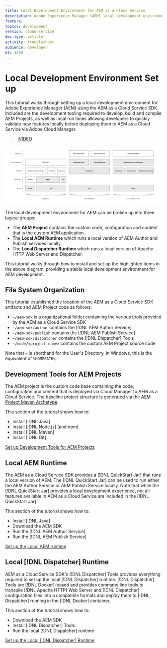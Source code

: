 ```yaml
---
title: Local Development Environment for AEM as a Cloud Service
description: Adobe Experience Manager (AEM) local development environment overview.
feature: 
topics: development
version: cloud-service
doc-type: article
activity: troubleshoot
audience: developer
kt: 3290
---
```

 
# Local Development Environment Set up

This tutorial walks through setting up a local development environment for Adobe Experience Manager (AEM) using the AEM as a Cloud Service SDK. Included are the development tooling required to develop, build and compile AEM Projects, as well as local run times allowing developers to quickly validate new features locally before deploying them to AEM as a Cloud Service via Adobe Cloud Manager.

>[!VIDEO](https://video.tv.adobe.com/v/32565/?quality=12&learn=on)

![AEM as a Cloud Service Local Development Environment Technology Stack](./assets/overview/aem-sdk-technology-stack.png)

The local development environment for AEM can be broken up into three logical groups:

+ The __AEM Project__ contains the custom code, configuration and content that is the custom AEM application.
+ The __Local AEM Runtime__ which runs a local version of AEM Author and Publish services locally.
+ The __Local Dispatcher Runtime__ which runs a local version of Apache HTTP Web Server and Dispatcher.

This tutorial walks through how to install and set up the highlighted items in the above diagram, providing a stable local development environment for AEM development.

## File System Organization

This tutorial established the location of the AEM as a Cloud Service SDK artifacts and AEM Project code as follows:

+ `~/aem-sdk` is a organizational folder containing the various tools provided by the AEM as a Cloud Service SDK
+ `~/aem-sdk/author` contains the [!DNL AEM Author Service]
+ `~/aem-sdk/publish` contains the [!DNL AEM Publish Service]
+ `~/aem-sdk/dispatcher` contains the [!DNL Dispatcher] Tools
+ `~/code/<project name>` contains the custom AEM Project source code

Note that `~` is shorthand for the User's Directory. In Windows, this is the equivalent of `%HOMEPATH%`;

## Development Tools for AEM Projects

The AEM project is the custom code base containing the code, configuration and content that is deployed via Cloud Manager to AEM as a Cloud Service. The baseline project structure is generated via the [AEM Project Maven Archetype](https://github.com/adobe/aem-project-archetype).

This section of the tutorial shows how to:

+ Install [!DNL Java]
+ Install [!DNL Node.js] (and npm)
+ Install [!DNL Maven]
+ Install [!DNL Git]

[Set up Development Tools for AEM Projects](./development-tools.md)

## Local AEM Runtime

The AEM as a Cloud Service SDK provides a [!DNL QuickStart Jar] that runs a local version of AEM. The [!DNL QuickStart Jar] can be used to run either the AEM Author Service or AEM Publish Service locally. Note that while the [!DNL QuickStart Jar] provides a local development experience, not all features available in AEM as a Cloud Service are included in the [!DNL QuickStart Jar].

This section of the tutorial shows how to:

+ Install [!DNL Java]
+ Download the AEM SDK
+ Run the [!DNL AEM Author Service]
+ Run the [!DNL AEM Publish Service]

[Set up the Local AEM runtime](./aem-runtime.md)

## Local [!DNL Dispatcher] Runtime

AEM as a Cloud Service SDK's [!DNL Dispatcher] Tools provides everything required to set up the local [!DNL Dispatcher] runtime. [!DNL Dispatcher] Tools are [!DNL Docker]-based and provides command line tools to transpile [!DNL Apache HTTP] Web Server and [!DNL Dispatcher] configuration files into a compatible formats and deploy them to [!DNL Dispatcher] running in the [!DNL Docker] container.

This section of the tutorial shows how to:

+ Download the AEM SDK
+ Install [!DNL Dispatcher] Tools
+ Run the local [!DNL Dispatcher] runtime

[Set up the Local [!DNL Dispatcher] Runtime](./dispatcher-tools.md)

